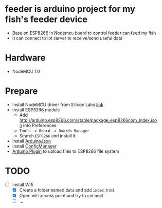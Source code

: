 # feeder is arduino project for my fish's feeder device
- Base on ESP8266 in Nodemcu board to control feeder can feed my fish
- It can connect to iot server to receive/send useful data

# Hardware
- NodeMCU 1.0

# Prepare
- Install NodeMCU driver from Silicon Labs [link](https://www.silabs.com/products/development-tools/software/usb-to-uart-bridge-vcp-drivers)
- Install ESP8266 module
    - Add http://arduino.esp8266.com/stable/package_esp8266com_index.json into Preferences
    - `Tools -> Board -> Boards Manager`
    - Search `ESP8266` and install it
- Install [ArduinoJson](https://github.com/bblanchon/ArduinoJson)
- Install [ConfigManager](https://github.com/nrwiersma/ConfigManager)
- [Arduino Plugin](https://github.com/esp8266/arduino-esp8266fs-plugin) to upload files to ESP8266 file system

# TODO
- [ ] Install Wifi
    - [x] Create a folder named `data` and add `index.html`
    - [x] Open wifi access point and try to connect
    - [ ] ...
